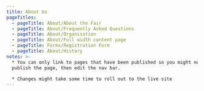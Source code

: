 ```yaml
---
title: About Us
pageTitles:
  - pageTitle: About/About the Fair
  - pageTitle: About/Frequently Asked Questions
  - pageTitle: About/Organisation
  - pageTitle: About/Full width content page
  - pageTitle: Forms/Registration Form
  - pageTitle: About/History
notes: >-
  * You can only link to pages that have been published so you might need to
  publish the page, then edit the nav bar. 

  * Changes might take some time to roll out to the live site
---
```


